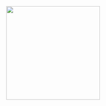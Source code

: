 <img src ="https://github.com/Dhruv-Kathiriya/2nd_lec_rechtext-1/assets/150034575/acdbec96-1c00-44f9-b783-e109a8a91c81" width= "250" >



